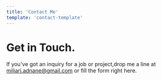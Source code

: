 ```yaml
---
title: 'Contact Me'
template: 'contact-template'
---
```


# Get in Touch.

If you've got an inquiry for a job or project,drop me a line at miliari.adnane@gmail.com or fill the form right here.
